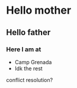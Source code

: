 # Hello mother
## Hello father
### Here I am at 

- Camp Grenada 
- Idk the rest

conflict resolution?
